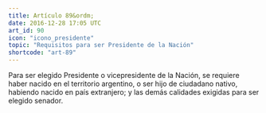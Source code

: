 ```yaml
---
title: Artículo 89&ordm;
date: 2016-12-28 17:05 UTC
art_id: 90
icon: "icono_presidente"
topic: "Requisitos para ser Presidente de la Nación"
shortcode: "art-89"
---
```

Para ser elegido Presidente o vicepresidente de la Nación, se requiere haber nacido en el territorio argentino, o ser hijo de ciudadano nativo, habiendo nacido en país extranjero; y las demás calidades exigidas para ser elegido senador.
